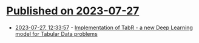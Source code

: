 # [Published on 2023-07-27](index.md)

* [2023-07-27, 12:33:57](https://lobste.rs/s/yglohz/implementation_tabr_new_deep_learning) - [Implementation of TabR - a new Deep Learning model for Tabular Data problems](https://github.com/yandex-research/tabular-dl-tabr)
